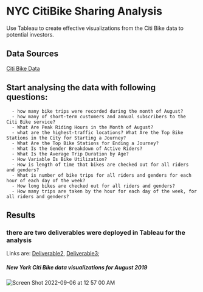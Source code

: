 #     NYC CitiBike Sharing Analysis
Use Tableau to create effective visualizations from the Citi Bike data to potential investors. 

## Data Sources 
[Citi Bike Data](https://www.citibikenyc.com/system-data)

## Start analysing the data with following questions:

      - how many bike trips were recorded during the month of August?
      - how many of short-term customers and annual subscribers to the Citi Bike service?
      - What Are Peak Riding Hours in the Month of August?
      - what are the highest-traffic locations? What Are the Top Bike Stations in the City for Starting a Journey?
      - What Are the Top Bike Stations for Ending a Journey?
      - What Is the Gender Breakdown of Active Riders?
      - What Is the Average Trip Duration by Age?
      - How Variable Is Bike Utilization?
      - How is length of time that bikes are checked out for all riders and genders?
      - What is number of bike trips for all riders and genders for each hour of each day of the week?
      - How long bikes are checked out for all riders and genders?
      - How many trips are taken by the hour for each day of the week, for all riders and genders?
    
## Results 
###  there are two deliverables were deployed in Tableau for the analysis
Links are: [Deliverable2](https://public.tableau.com/app/profile/shirali2014/viz/challenge14_Deliverable2/TripsbyGenderbyWeekday), [Deliverable3](https://public.tableau.com/app/profile/shirali2014/viz/challenge14_Deliverable3/Deliverable3_Story);

##### New York Citi Bike data visualizations for August 2019
![Screen Shot 2022-09-06 at 12 57 00 AM](https://user-images.githubusercontent.com/65901034/188550293-019a24f5-5e00-4e20-999d-01626c07248a.png)

